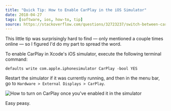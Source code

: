 ```yaml
---
title: "Quick Tip: How to Enable CarPlay in the iOS Simulator"
date: 2018-04-27
tags: [software, ios, how-to, tip]
source: https://stackoverflow.com/questions/32723237/switch-between-carplay-and-regular-window-in-ios-simulator
---
```


This little tip was surprisingly hard to find — only mentioned a couple times online — so I figured I'd do my part to spread the word.

To enable CarPlay in Xcode's iOS simulator, execute the following terminal command:

```shell
defaults write com.apple.iphonesimulator CarPlay -bool YES
```

Restart the simulator if it was currently running, and then in the menu bar, go to `Hardware > External Displays > CarPlay`.

![How to turn on CarPlay once you've enabled it in the simulator](assets/carplay-simulator-demo.gif "How to turn on CarPlay once you've enabled it in the simulator")

Easy peasy.

